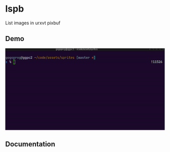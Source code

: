 # lspb

List images in urxvt pixbuf

## Demo

![Image](https://github.com/gogoprog/lspb/raw/master/demo.gif)

## Documentation

```
```
